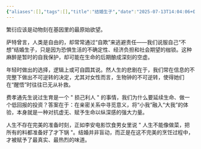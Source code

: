 ```yaml
---
{"aliases":[],"tags":[],"title":"结婚生子","date":"2025-07-13T14:04:06+08:00","date_modify":"2025-07-13T14:44:15+08:00","dg-publish":true,"permalink":"/Publish/05_个人思考/结婚生子/","dgPassFrontmatter":true,"created":"2025-07-13T14:04:06+08:00","updated":"2025-07-13T14:44:15+08:00"}
---
```


繁衍应该是动物刻在基因里的最原始欲望。

萨特曾言，人类是自由的，却常常通过“自欺”来逃避责任——我们说服自己“不想”结婚生子，只是因为恐惧生活的不确定性、经济负担和社会期望的枷锁。这种麻醉是暂时的自我保护，却可能在生命的后期酿成深刻的空虚。

年轻时做出的选择，逻辑上或可自圆其说。然人生的悲剧在于，我们常在信息的不完整下做出不可逆转的决定，尤其对女性而言，生物钟的不可逆转，使得她们在“醒悟”时往往已无从补救。

费孝通先生说过生育是一个 " 损己利人 " 的事情，我们为什么要延续生命、做一个低回报的投资？答案在于：在亲密关系中寻觅意义，将“小我”融入“大我”的体验，本身就是一种对抗虚无、赋予生命以纵深感的强大力量。

人生不存在完美的准备时刻，正如李安电影饮食男女里说 " 人生不能像做菜，把所有的料都准备好了才下锅 "。结婚并非盲动，而正是在这不完美的烹饪过程中，才被赋予了最真实、最热烈的味道。
